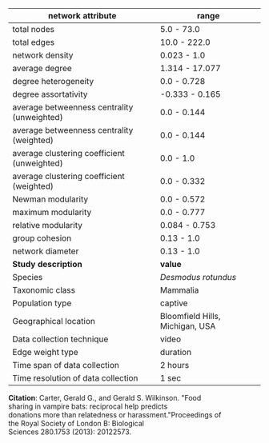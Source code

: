 network attribute|range
---|---
total nodes|5.0 - 73.0
total edges|10.0 - 222.0
network density|0.023 - 1.0
average degree|1.314 - 17.077
degree heterogeneity|0.0 - 0.728
degree assortativity|-0.333 - 0.165
average betweenness centrality (unweighted)|0.0 - 0.144
average betweenness centrality (weighted)|0.0 - 0.144
average clustering coefficient (unweighted)|0.0 - 1.0
average clustering coefficient (weighted)|0.0 - 0.332
Newman modularity|0.0 - 0.572
maximum modularity|0.0 - 0.777
relative modularity|0.084 - 0.753
group cohesion|0.13 - 1.0
network diameter|0.13 - 1.0
**Study description**|**value**
Species|*Desmodus rotundus*
Taxonomic class|Mammalia
Population type|captive
Geographical location|Bloomfield Hills, Michigan, USA
Data collection technique|video
Edge weight type|duration
Time span of data collection|2 hours
Time resolution of data collection|1 sec
**Citation**: Carter, Gerald G., and Gerald S. Wilkinson. "Food <br> sharing in vampire bats: reciprocal help predicts <br> donations more than relatedness or harassment."Proceedings of <br> the Royal Society of London B: Biological <br> Sciences 280.1753 (2013): 20122573.